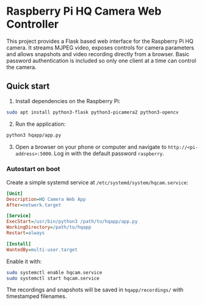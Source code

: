 # Raspberry Pi HQ Camera Web Controller

This project provides a Flask based web interface for the Raspberry Pi HQ
camera.  It streams MJPEG video, exposes controls for camera parameters and
allows snapshots and video recording directly from a browser.  Basic
password authentication is included so only one client at a time can control
the camera.

## Quick start

1. Install dependencies on the Raspberry Pi:

```bash
sudo apt install python3-flask python3-picamera2 python3-opencv
```

2. Run the application:

```bash
python3 hqapp/app.py
```

3. Open a browser on your phone or computer and navigate to
`http://<pi-address>:5000`.  Log in with the default password `raspberry`.

### Autostart on boot

Create a simple systemd service at `/etc/systemd/system/hqcam.service`:

```ini
[Unit]
Description=HQ Camera Web App
After=network.target

[Service]
ExecStart=/usr/bin/python3 /path/to/hqapp/app.py
WorkingDirectory=/path/to/hqapp
Restart=always

[Install]
WantedBy=multi-user.target
```

Enable it with:

```bash
sudo systemctl enable hqcam.service
sudo systemctl start hqcam.service
```

The recordings and snapshots will be saved in `hqapp/recordings/` with
timestamped filenames.
